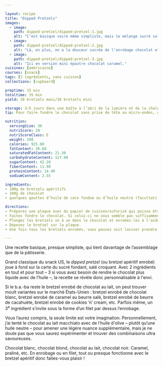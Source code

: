 ```yaml
---

layout: recipe
title: "Dipped Pretzels"
images:
  - image:
    path: dipped-pretzel/dipped-pretzel-1.jpg
    alt: "C’est basique voire même simpliste, mais le mélange sucré salé reste une valeur sûre."
  - image:
    path: dipped-pretzel/dipped-pretzel-2.jpg
    alt: "Là, en plus, on a la douceur sucrée de l’enrobage chocolat et le croquant salé du bretzel qu’il enferme."
  - image:
    path: dipped-pretzel/dipped-pretzel-3.jpg
    alt: "Ici en version mini épautre chocolat caramel."
cuisines: [américaine]
courses: [snack]
tags: [2 ingrédients, sans cuisson]
collections: [cupboard]

preptime: 15 min
totaltime: 35 min
yield: 20 bretzels maxi/36 bretzels mini

storage: 3–5 jours dans une boîte à l’abri de la lumière et de la chaleur – au réfrigérateur s’il fait trop chaud. 2–3 mois au congélateur.
tip: Pour faire fondre le chocolat sans prise de tête au micro-ondes, découpez-le en petits morceaux puis réservez-en le tiers, faites fondre les 2/3 restants à puissance moyenne par sessions de 30 secondes, en prenant soin de bien mélanger entre chaque itération. Une fois que le chocolat est liquide, ajoutez le tiers mis de côté et mélangez vigoureusement jusqu’à ce qu’il soit complètement fondu – cela va ramener le chocolat à une température plus basse et le rendre directement utilisable. Ce n’est évidemment pas du tempérage mais en tout cas, d’expérience, ça donne un plutôt pas mal résultat final.

nutrition:
  servingSize: 36
  nutriScore: 20
  nutriScoreClass: E
  weight: 200
  calories: 925.00
  fatContent: 36.60
  saturatedFatContent: 21.30
  carbohydrateContent: 127.90
  sugarContent: 42.20
  fiberContent: 11.90
  proteinContent: 14.90
  sodiumContent: 2.55

ingredients:
- 100g de bretzels apéritifs
- 100g de chocolat
- quelques gouttes d’huile de coco fondue ou d’huile neutre (facultatif)

directions:
- Préparez une plaque avec du papier de cuisson/sufurisé qui puisse être déposée aux réfrigérateur ou congélateur.
- Faites fondre le chocolat. Si celui-ci ne vous semble pas suffisamment liquide pour napper les bretzels, ajoutez quelques gouttes d’huile de coco fondue ou d’huile neutre.
- Plongez les bretzels un à un dans le chocolat et enrobez-les à l’aide d’une fourchette en prenant bien soin de la taper sur les bords pour faire couler l’excédent.
- Déposez le bretzel sur la plaque.
- Une fois tous les bretzels enrobés, vous pouvez soit laisser prendre le chocolat à température ambiante s’il ne fait pas trop chaud, soit 1 à 2 heures au réfrigérateur, voire 20 minutes au congélateur en express.

---
```


Une recette basique, presque simpliste, qui tient davantage de l’assemblage que de la pâtisserie.

Grand classique du snack US, le <i lang="en">dipped pretzel</i> (ou bretzel apéritif enrobé) joue à fond sur la carte du sucré fondant, salé croquant. Avec 2 ingrédients en tout et pour tout – 3 si vous avez besoin de rendre le chocolat plus liquide avec de l’huile –, la recette se révèle donc personnalisable à l'envi. 

Si le b.a.-ba reste le bretzel enrobé de chocolat au lait, on peut trouver moult variantes sur le marché États-Unien&nbsp;: bretzel enrobé de chocolat blanc, bretzel enrobé de caramel au beurre salé, bretzel enrobé de beurre de cacahuète, bretzel enrobé de cookies ’n’ cream, etc. Parfois même, un 3<sup>e</sup> ingrédient s’invite sous la forme d’un filet par dessus l’enrobage.

Vous l’aurez compris, la seule limite est votre imagination. Personnellement, j’ai tenté le chocolat au lait macchiato avec de l’huile d'olive – plutôt qu’une huile neutre – pour amener une légère nuance supplémentaire, mais je ne doute pas que vous saurez expérimenter et trouver des combinaisons ultra savoureuses.

Chocolat blanc, chocolat blond, chocolat au lait, chocolat noir. Caramel, praliné, etc. En enrobage ou en filet, tout ou presque fonctionne avec le bretzel apéritif donc faites-vous plaisir&nbsp;!